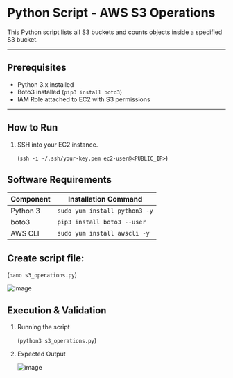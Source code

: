 # Python Script - AWS S3 Operations

This Python script lists all S3 buckets and counts objects inside a specified S3 bucket.

---

## Prerequisites

- Python 3.x installed
- Boto3 installed (`pip3 install boto3`)
- IAM Role attached to EC2 with S3 permissions

---

## How to Run

1. SSH into your EC2 instance.
   
   (`ssh -i ~/.ssh/your-key.pem ec2-user@<PUBLIC_IP>`)

## Software Requirements

| Component | Installation Command               |
|-----------|------------------------------------|
| Python 3  | `sudo yum install python3 -y`      |
| boto3     | `pip3 install boto3 --user`        |
| AWS CLI   | `sudo yum install awscli -y`       |



## Create script file:

(`nano s3_operations.py`)

![image](https://github.com/user-attachments/assets/e56ec3c9-6634-4c37-9d32-803b90e1e963)

## Execution & Validation

1. Running the script

   (`python3 s3_operations.py`)

2. Expected Output

   ![image](https://github.com/user-attachments/assets/3fc3a115-27ec-40d6-8952-9de92ecfb7fc)


   

